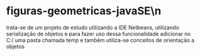 # figuras-geometricas-javaSE\n 
trata-se de um projeto de estudo utilizando a IDE Netbeans, utilizando serialização de objetos e para fazer uso dessa funcionalidade adicionar no C:/ uma pasta chamada temp e também utiliza-se conceitos de orientação a objetos
